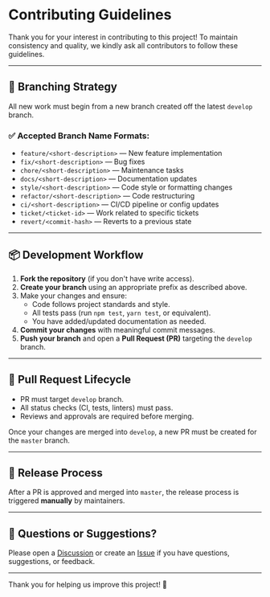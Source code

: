 # Contributing Guidelines

Thank you for your interest in contributing to this project! To maintain consistency and quality, we kindly ask all contributors to follow these guidelines.

---

## 📁 Branching Strategy

All new work must begin from a new branch created off the latest `develop` branch.

### ✅ Accepted Branch Name Formats:
- `feature/<short-description>` — New feature implementation
- `fix/<short-description>` — Bug fixes
- `chore/<short-description>` — Maintenance tasks
- `docs/<short-description>` — Documentation updates
- `style/<short-description>` — Code style or formatting changes
- `refactor/<short-description>` — Code restructuring
- `ci/<short-description>` — CI/CD pipeline or config updates
- `ticket/<ticket-id>` — Work related to specific tickets
- `revert/<commit-hash>` — Reverts to a previous state

---

## 📦 Development Workflow

1. **Fork the repository** (if you don't have write access).
2. **Create your branch** using an appropriate prefix as described above.
3. Make your changes and ensure:
   - Code follows project standards and style.
   - All tests pass (run `npm test`, `yarn test`, or equivalent).
   - You have added/updated documentation as needed.
4. **Commit your changes** with meaningful commit messages.
5. **Push your branch** and open a **Pull Request (PR)** targeting the `develop` branch.

---

## 🔁 Pull Request Lifecycle

- PR must target `develop` branch.
- All status checks (CI, tests, linters) must pass.
- Reviews and approvals are required before merging.

Once your changes are merged into `develop`, a new PR must be created for the `master` branch.

---

## 🚀 Release Process

After a PR is approved and merged into `master`, the release process is triggered **manually** by maintainers.

---

## 💬 Questions or Suggestions?

Please open a [Discussion](https://github.com/calyjs/calyjs/discussions) or create an [Issue](https://github.com/calyjs/calyjs/issues) if you have questions, suggestions, or feedback.

---

Thank you for helping us improve this project! 🚀

